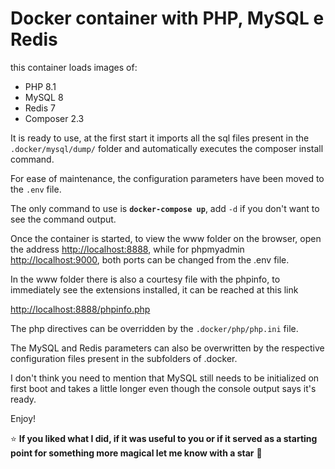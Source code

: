 # Docker container with PHP, MySQL e Redis

this container loads images of:

- PHP 8.1
- MySQL 8
- Redis 7
- Composer 2.3

It is ready to use, at the first start it imports all the sql files present in the `.docker/mysql/dump/` folder and automatically executes the composer install command.

For ease of maintenance, the configuration parameters have been moved to the `.env` file.

The only command to use is **`docker-compose up`**, add `-d` if you don't want to see the command output.

Once the container is started, to view the www folder on the browser, open the address 
[http://localhost:8888](http://localhost:8888), while for phpmyadmin [http://localhost:9000](http://localhost:9000), both ports can be changed from the .env file.

In the www folder there is also a courtesy file with the phpinfo, to immediately see the extensions installed, it can be reached at this link

[http://localhost:8888/phpinfo.php](http://localhost:8888/phpinfo.php)

The php directives can be overridden by the `.docker/php/php.ini` file.

The MySQL and Redis parameters can also be overwritten by the respective configuration files present in the subfolders of .docker.

I don't think you need to mention that MySQL still needs to be initialized on first boot and takes a little longer even though the console output says it's ready.

Enjoy!

:star: **If you liked what I did, if it was useful to you or if it served as a starting point for something more magical let me know with a star** :green_heart:
